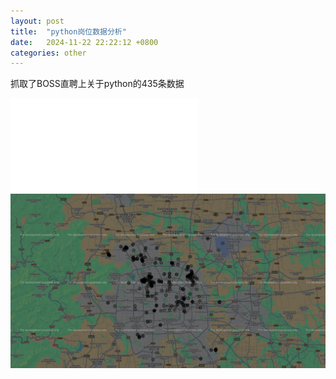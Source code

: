 ```yaml
---
layout: post
title:  "python岗位数据分析"
date:   2024-11-22 22:22:12 +0800
categories: other
---
```


抓取了BOSS直聘上关于python的435条数据


![原始数据](/data/python_work_postion_data.json)
![地区分布](/images/python_work_postion_area.png)
